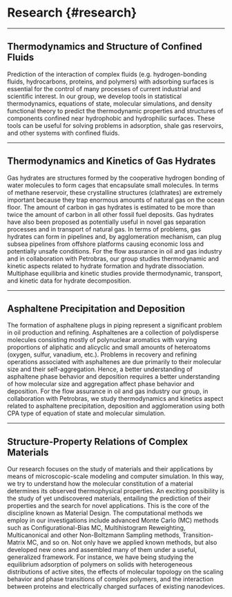 Research {#research}
========

----------------------------------------------------------------------------------------------------
Thermodynamics and Structure of Confined Fluids
----------------------------------------------------------------------------------------------------

Prediction of the interaction of complex fluids (e.g. hydrogen-bonding fluids, hydrocarbons,
proteins, and polymers) with adsorbing surfaces is essential for the control of many processes of
current industrial and scientific interest. In our group, we develop tools in statistical
thermodynamics, equations of state, molecular simulations, and density functional theory to predict
the thermodynamic properties and structures of components confined near hydrophobic and hydrophilic
surfaces. These tools can be useful for solving problems in adsorption, shale gas reservoirs, and
other systems with confined fluids.


----------------------------------------------------------------------------------------------------
Thermodynamics and Kinetics of Gas Hydrates
----------------------------------------------------------------------------------------------------

Gas hydrates are structures formed by the cooperative hydrogen bonding of water molecules to form
cages that encapsulate small molecules. In terms of methane reservoir, these crystalline structures
(clathrates) are extremely important because they trap enormous amounts of natural gas on the ocean
floor. The amount of carbon in gas hydrates is estimated to be more than twice the amount of carbon
in all other fossil fuel deposits. Gas hydrates have also been proposed as potentially useful in
novel gas separation processes and in transport of natural gas. In terms of problems, gas hydrates
can form in pipelines and, by agglomeration mechanism, can plug subsea pipelines from offshore
platforms causing economic loss and potentially unsafe conditions. For the flow assurance in oil and
gas industry and in collaboration with Petrobras, our group studies thermodynamic and kinetic
aspects related to hydrate formation and hydrate dissociation. Multiphase equilibria and kinetic
studies provide thermodynamic, transport, and kinetic data for hydrate decomposition.


----------------------------------------------------------------------------------------------------
Asphaltene Precipitation and Deposition
----------------------------------------------------------------------------------------------------

The formation of asphaltene plugs in piping represent a significant problem in oil production and
refining. Asphaltenes are a collection of polydisperse molecules consisting mostly of polynuclear
aromatics with varying proportions of aliphatic and alicyclic and small amounts of heteroatoms
(oxygen, sulfur, vanadium, etc.). Problems in recovery and refining operations associated with
asphaltenes are due primarily to their molecular size and their self-aggregation. Hence, a better
understanding of asphaltene phase behavior and deposition requires a better understanding of how
molecular size and aggregation affect phase behavior and deposition. For the flow assurance in oil
and gas industry our group, in collaboration with Petrobras, we study thermodynamics and kinetics
aspect related to asphaltene precipitation, deposition and agglomeration using both CPA type of
equation of state and molecular simulation.

----------------------------------------------------------------------------------------------------
Structure-Property Relations of Complex Materials
----------------------------------------------------------------------------------------------------

Our research focuses on the study of materials and their applications by means of microscopic-scale
modeling and computer simulation. In this way, we try to understand how the molecular constitution
of a material determines its observed thermophysical properties. An exciting possibility is the
study of yet undiscovered materials, entailing the prediction of their properties and the search
for novel applications. This is the core of the discipline known as Material Design.
The computational methods we employ in our investigations include advanced Monte Carlo (MC) methods
such as Configurational-Bias MC, Multihistogram Reweighting, Multicanonical and other Non-Boltzmann
Sampling methods, Transition-Matrix MC, and so on. Not only have we applied known methods, but also
developed new ones and assembled many of them under a useful, generalized framework. For instance,
we have being studying the equilibrium adsorption of polymers on solids with heterogeneous
distributions of active sites, the effects of molecular topology on the scaling behavior and phase
transitions of complex polymers, and the interaction between proteins and electrically charged
surfaces of existing nanodevices.
